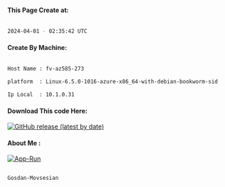 
   
#### This Page Create at:

```bash

2024-04-01 - 02:35:42 UTC

```

#### Create By Machine:

```bash

Host Name : fv-az585-273

platform  : Linux-6.5.0-1016-azure-x86_64-with-debian-bookworm-sid

Ip Local  : 10.1.0.31

```
#### Download This code Here:

[![GitHub release (latest by date)](https://img.shields.io/github/v/release/Gosdan-Movsesian/Gosdan?style=for-the-badge&label=Download)](https://github.com/Gosdan-Movsesian/Gosdan/releases) 

</p> 

#### About Me :

[![App-Run](https://github.com/Gosdan-Movsesian/Gosdan/actions/workflows/App-Run.yml/badge.svg)](https://github.com/Gosdan-Movsesian/Gosdan/actions/workflows/App-Run.yml)

```bash

Gosdan-Movsesian

```

